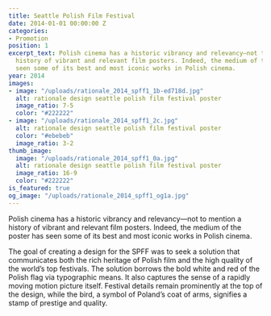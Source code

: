 ```yaml
---
title: Seattle Polish Film Festival
date: 2014-01-01 00:00:00 Z
categories:
- Promotion
position: 1
excerpt_text: Polish cinema has a historic vibrancy and relevancy—not to mention a
  history of vibrant and relevant film posters. Indeed, the medium of the poster has
  seen some of its best and most iconic works in Polish cinema.
year: 2014
images:
- image: "/uploads/rationale_2014_spff1_1b-ed718d.jpg"
  alt: rationale design seattle polish film festival poster
  image_ratio: 7-5
  color: "#222222"
- image: "/uploads/rationale_2014_spff1_2c.jpg"
  alt: rationale design seattle polish film festival poster
  color: "#ebebeb"
  image_ratio: 3-2
thumb_image:
  image: "/uploads/rationale_2014_spff1_0a.jpg"
  alt: rationale design seattle polish film festival poster
  image_ratio: 16-9
  color: "#222222"
is_featured: true
og_image: "/uploads/rationale_2014_spff1_og1a.jpg"
---
```


Polish cinema has a historic vibrancy and relevancy—not to mention a history of vibrant and relevant film posters. Indeed, the medium of the poster has seen some of its best and most iconic works in Polish cinema. 

The goal of creating a design for the SPFF was to seek a solution that communicates both the rich heritage of Polish film  and the high quality of the world’s top festivals. The solution borrows the bold white and red of the Polish flag via typographic means. It also captures the sense of a rapidly moving motion picture itself. Festival details remain prominently at the top of the design, while the bird, a symbol of Poland’s coat of arms, signifies a stamp of prestige and quality.